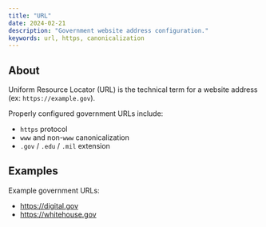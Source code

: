 ```yaml
---
title: "URL"
date: 2024-02-21
description: "Government website address configuration."
keywords: url, https, canonicalization
---
```


## About

Uniform Resource Locator (URL) is the technical term for a website address (ex: `https://example.gov`).

Properly configured government URLs include:

* `https` protocol
* `www` and non-`www` canonicalization
* `.gov` / `.edu` / `.mil` extension

## Examples

Example government URLs:

* <https://digital.gov>
* <https://whitehouse.gov>